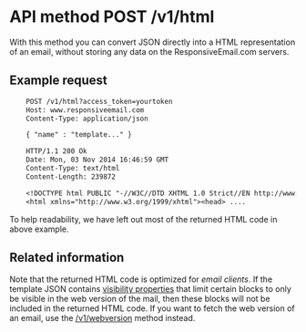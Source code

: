 # API method POST /v1/html

With this method you can convert JSON directly into a HTML representation of an
email, without storing any data on the ResponsiveEmail.com servers.

## Example request


````txt
    POST /v1/html?access_token=yourtoken
    Host: www.responsiveemail.com
    Content-Type: application/json

    { "name" : "template..." }

    HTTP/1.1 200 Ok
    Date: Mon, 03 Nov 2014 16:46:59 GMT
    Content-Type: text/html
    Content-Length: 239872

    <!DOCTYPE html PUBLIC "-//W3C//DTD XHTML 1.0 Strict//EN http://www.w3.org/TR/xhtml1/DTD/xhtml1-strict.dtd">
    <html xmlns="http://www.w3.org/1999/xhtml"><head> ....
````


To help readability, we have left out most of the returned HTML code in
above example.

## Related information

Note that the returned HTML code is optimized for *email clients*. If the
template JSON contains <a href="/support/json/property-visibility">visibility properties</a>
that limit certain blocks to only be visible in the web version of
the mail, then these blocks will not be included in the returned HTML
code. If you want to fetch the web version of an email, use the
<a href="/support/api/post-webversion">/v1/webversion</a> method
instead.
